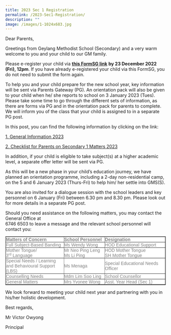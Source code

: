 ```yaml
---
title: 2023 Sec 1 Registration
permalink: /2023-Sec1-Registration/
description: ""
image: /images/1-1024x683.jpg
---
```

Dear Parents,

Greetings from Geylang Methodist School (Secondary) and a very warm welcome to you and your child to our GM family.

Please e-register your child via [**this FormSG link**](https://form.gov.sg/5fc3b66120ab8400115f8dc2) **by 23 December 2022 (Fri), 12pm**. If you have already e-registered your child via this FormSG, you do not need to submit the form again.

To help you and your child prepare for the new school year, key information will be sent via Parents Gateway (PG). An orientation pack will also be given to your child when he/ she reports to school on 3 January 2023 (Tues). Please take some time to go through the different sets of information, as there are forms via PG and in the orientation pack for parents to complete. We will inform you of the class that your child is assigned to in a separate PG post.

In this post, you can find the following information by clicking on the link:

[1\. General Information 2023](https://geylangmethodistsec.moe.edu.sg/wp-content/uploads/2022/12/1.-General-Information-2023.pdf)

[2\. Checklist for Parents on Secondary 1 Matters 2023](https://geylangmethodistsec.moe.edu.sg/wp-content/uploads/2022/12/2.-Checklist-for-Parents-on-Secondary-1-Matters-2023.pdf)

In addition, if your child is eligible to take subject(s) at a higher academic level, a separate offer letter will be sent via PG.

As this will be a new phase in your child’s education journey, we have planned an orientation programme, including a 2-day non-residential camp, on the 5 and 6 January 2023 (Thurs-Fri) to help him/ her settle into GMS(S).

You are also invited for a dialogue session with the school leaders and key personnel on 6 January (Fri) between 6.30 pm and 8.30 pm. Please look out for more details in a separate PG post.

Should you need assistance on the following matters, you may contact the General Office at  
6746 6503 to leave a message and the relevant school personnel will contact you:

<table border="1" style="box-sizing: border-box; border-collapse: collapse; border-spacing: 0px; background-color: rgb(255, 255, 255); color: rgb(128, 128, 128); font-family: Helvetica, Verdana, Arial, sans-serif; font-size: 14px; font-style: normal; font-variant-ligatures: normal; font-variant-caps: normal; font-weight: 400; letter-spacing: normal; orphans: 2; text-align: start; text-transform: none; white-space: normal; widows: 2; word-spacing: 0px; -webkit-text-stroke-width: 0px; text-decoration-thickness: initial; text-decoration-style: initial; text-decoration-color: initial;"><tbody style="box-sizing: border-box;"><tr style="box-sizing: border-box;"><td width="228" style="box-sizing: border-box; padding: 0px;"><strong style="box-sizing: border-box; font-weight: bold;">Matters of Concern</strong></td><td width="156" style="box-sizing: border-box; padding: 0px;"><strong style="box-sizing: border-box; font-weight: bold;">School Personnel</strong></td><td width="240" style="box-sizing: border-box; padding: 0px;"><strong style="box-sizing: border-box; font-weight: bold;">Designation</strong></td></tr><tr style="box-sizing: border-box;"><td width="228" style="box-sizing: border-box; padding: 0px;">Full Subject-Based Banding</td><td width="156" style="box-sizing: border-box; padding: 0px;">Ms Wendy Wong</td><td width="240" style="box-sizing: border-box; padding: 0px;">HOD Educational Support</td></tr><tr style="box-sizing: border-box;"><td width="228" style="box-sizing: border-box; padding: 0px;">Mother Tongue/ 3<sup style="box-sizing: border-box; font-size: 10.5px; line-height: 0; position: relative; vertical-align: baseline; top: -0.5em;">rd</sup><span>&nbsp;</span>Language</td><td width="156" style="box-sizing: border-box; padding: 0px;">Mr Neo Ping Leng<br style="box-sizing: border-box;">Ms Li Ping</td><td width="240" style="box-sizing: border-box; padding: 0px;">HOD Mother Tongue<br style="box-sizing: border-box;">SH Mother Tongue</td></tr><tr style="box-sizing: border-box;"><td width="228" style="box-sizing: border-box; padding: 0px;">Special Needs / Learning and Behavioural Support (LBS)</td><td width="156" style="box-sizing: border-box; padding: 0px;">Ms Menaga</td><td width="240" style="box-sizing: border-box; padding: 0px;">Special Educational Needs Officer</td></tr><tr style="box-sizing: border-box;"><td width="228" style="box-sizing: border-box; padding: 0px;">Counselling Needs</td><td width="156" style="box-sizing: border-box; padding: 0px;">Mdm Lim Soo Ling</td><td width="240" style="box-sizing: border-box; padding: 0px;">School Counsellor</td></tr><tr style="box-sizing: border-box;"><td width="228" style="box-sizing: border-box; padding: 0px;">General Matters</td><td width="156" style="box-sizing: border-box; padding: 0px;">Mrs Yvonee Wong</td><td width="240" style="box-sizing: border-box; padding: 0px;">Asst. Year Head (Sec 1)</td></tr></tbody></table>

We look forward to meeting your child next year and partnering with you in his/her holistic development.

Best regards,

Mr Victor Owyong

Principal